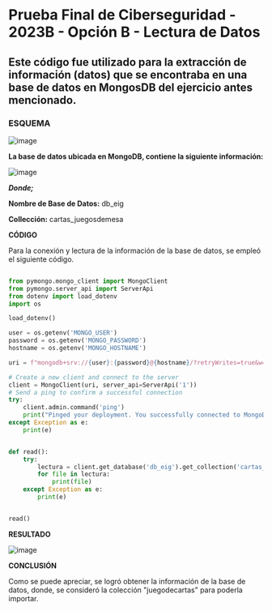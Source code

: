 # Prueba Final de Ciberseguridad - 2023B - Opción B - Lectura de Datos
## Este código fue utilizado para la extracción de información (datos) que se encontraba en una base de datos en MongosDB del ejercicio antes mencionado.

### **ESQUEMA**

![image](https://github.com/Darkdoomsday/PruebaFinal.OpcionB/assets/140026173/48c58580-888d-4798-b545-b0194ba40693)


**La base de datos ubicada en MongoDB, contiene la siguiente información:**

![image](https://github.com/Darkdoomsday/PruebaFinal.OpcionB/assets/140026173/3954c0c6-412f-46ce-8328-ab3495ccc801)

***Donde;***

**Nombre de Base de Datos:** db_eig

**Collección:** cartas_juegosdemesa

**CÓDIGO**

Para la conexión y lectura de la información de la base de datos, se empleó el siguiente código.

```py

from pymongo.mongo_client import MongoClient
from pymongo.server_api import ServerApi
from dotenv import load_dotenv
import os

load_dotenv()

user = os.getenv('MONGO_USER')
password = os.getenv('MONGO_PASSWORD')
hostname = os.getenv('MONGO_HOSTNAME')

uri = f"mongodb+srv://{user}:{password}@{hostname}/?retryWrites=true&w=majority"

# Create a new client and connect to the server
client = MongoClient(uri, server_api=ServerApi('1'))
# Send a ping to confirm a successful connection
try:
    client.admin.command('ping')
    print("Pinged your deployment. You successfully connected to MongoDB!")
except Exception as e:
    print(e)


def read():
    try:
        lectura = client.get_database('db_eig').get_collection('cartas_juegosdemesa').find()
        for file in lectura:
            print(file)
    except Exception as e:
        print(e)


read()

```

**RESULTADO**

![image](https://github.com/Darkdoomsday/PruebaFinal.OpcionB/assets/140026173/0e987bb3-d277-4005-a18f-fac1d9ed1b24)

**CONCLUSIÓN**

Como se puede apreciar, se logró obtener la información de la base de datos, donde, se consideró la colección "juegodecartas" para poderla importar.

